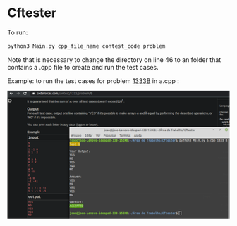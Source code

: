 # Cftester

To run:

```c
python3 Main.py cpp_file_name contest_code problem 
```

Note that is necessary to change the directory on line 46 to an folder that contains a .cpp file to create and run the test cases.


Example: to run the test cases for problem [1333B](https://codeforces.com/contest/1333/problem/B) in a.cpp :


![GitHub Logo](https://raw.githubusercontent.com/jonh14lk/Cftester/master/printt.png)
